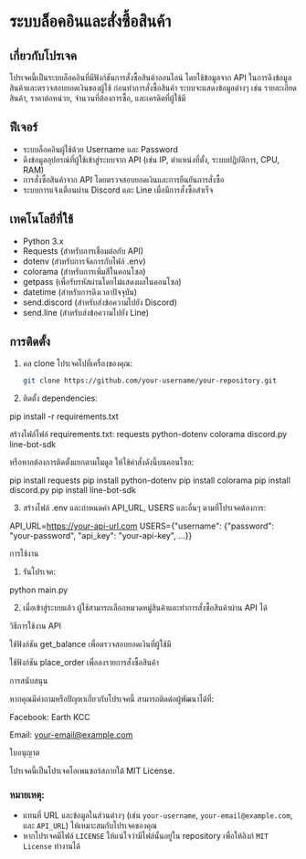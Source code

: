 # ระบบล็อคอินและสั่งซื้อสินค้า

## เกี่ยวกับโปรเจค
โปรเจคนี้เป็นระบบล็อคอินที่มีฟังก์ชันการสั่งซื้อสินค้าออนไลน์ โดยใช้ข้อมูลจาก API ในการดึงข้อมูลสินค้าและตรวจสอบยอดเงินของผู้ใช้ ก่อนทำการสั่งซื้อสินค้า ระบบจะแสดงข้อมูลต่างๆ เช่น รายละเอียดสินค้า, ราคาต่อหน่วย, จำนวนที่ต้องการซื้อ, และเครดิตที่ผู้ใช้มี

## ฟีเจอร์
- ระบบล็อคอินผู้ใช้ด้วย Username และ Password
- ดึงข้อมูลอุปกรณ์ที่ผู้ใช้เข้าสู่ระบบจาก API (เช่น IP, ตำแหน่งที่ตั้ง, ระบบปฏิบัติการ, CPU, RAM)
- การสั่งซื้อสินค้าจาก API โดยตรวจสอบยอดเงินและการยืนยันการสั่งซื้อ
- ระบบการแจ้งเตือนผ่าน Discord และ Line เมื่อมีการสั่งซื้อสำเร็จ

## เทคโนโลยีที่ใช้
- Python 3.x
- Requests (สำหรับการเชื่อมต่อกับ API)
- dotenv (สำหรับการจัดการกับไฟล์ .env)
- colorama (สำหรับการเพิ่มสีในคอนโซล)
- getpass (เพื่อรับรหัสผ่านโดยไม่แสดงผลในคอนโซล)
- datetime (สำหรับการดึงเวลาปัจจุบัน)
- send.discord (สำหรับส่งข้อความไปยัง Discord)
- send.line (สำหรับส่งข้อความไปยัง Line)

## การติดตั้ง
1. คล clone โปรเจคไปที่เครื่องของคุณ:
   ```bash
   git clone https://github.com/your-username/your-repository.git


2. ติดตั้ง dependencies:

pip install -r requirements.txt

สร้างไฟล์ไฟล์ requirements.txt:
requests
python-dotenv
colorama
discord.py
line-bot-sdk

หรือหากต้องการติดตั้งแยกตามโมดูล ให้ใช้คำสั่งดังนี้บนคอนโซล:

pip install requests pip install python-dotenv pip install colorama pip install discord.py pip install line-bot-sdk


3. สร้างไฟล์ .env และกำหนดค่า API_URL, USERS และอื่นๆ ตามที่โปรเจคต้องการ:

API_URL=https://your-api-url.com
USERS={"username": {"password": "your-password", "api_key": "your-api-key", ...}}



การใช้งาน

1. รันโปรเจค:

python main.py


2. เมื่อเข้าสู่ระบบแล้ว ผู้ใช้สามารถเลือกหมวดหมู่สินค้าและทำการสั่งซื้อสินค้าผ่าน API ได้



วิธีการใช้งาน API

ใช้ฟังก์ชัน get_balance เพื่อตรวจสอบยอดเงินที่ผู้ใช้มี

ใช้ฟังก์ชัน place_order เพื่อลงรายการสั่งซื้อสินค้า


การสนับสนุน

หากคุณมีคำถามหรือปัญหาเกี่ยวกับโปรเจคนี้ สามารถติดต่อผู้พัฒนาได้ที่:

Facebook: Earth KCC

Email: your-email@example.com


ใบอนุญาต

โปรเจคนี้เป็นโปรเจคโอเพนซอร์สภายใต้ MIT License.

### หมายเหตุ:
- แทนที่ URL และข้อมูลในส่วนต่างๆ (เช่น `your-username`, `your-email@example.com`, และ `API_URL`) ให้เหมาะสมกับโปรเจคของคุณ
- หากโปรเจคมีไฟล์ `LICENSE` ให้แน่ใจว่ามีไฟล์นั้นอยู่ใน repository เพื่อให้ลิงก์ `MIT License` ทำงานได้
